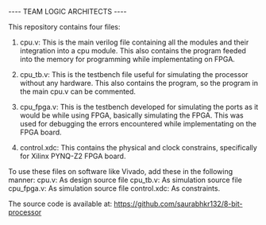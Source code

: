 ---- TEAM  LOGIC ARCHITECTS ----

This repository contains four files:
1. cpu.v: This is the main verilog file containing all the modules and their integration into a cpu module. This also contains the program feeded into the memory for programming while implementating on FPGA.

2. cpu_tb.v: This is the testbench file useful for simulating the processor without any hardware. This also contains the program, so the program in the main cpu.v can be commented.

3. cpu_fpga.v: This is the testbench developed for simulating the ports as it would be while using FPGA, basically simulating the FPGA. This was used for debugging the errors encountered while implementating on the FPGA board.

4. control.xdc: This contains the physical and clock constrains, specifically for Xilinx PYNQ-Z2 FPGA board.

To use these files on software like Vivado, add these in the following manner:
cpu.v: As design source file
cpu_tb.v: As simulation source file
cpu_fpga.v: As simulation source file
control.xdc: As constraints.

The source code is available at: https://github.com/saurabhkr132/8-bit-processor